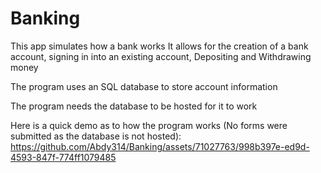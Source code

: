 # Banking

This app simulates how a bank works
It allows for the creation of a bank account,
signing in into an existing account,
Depositing and Withdrawing money

The program uses an SQL database to store account information 

The program needs the database to be hosted for it to work

Here is a quick demo as to how the program works
(No forms were submitted as the database is not hosted):
https://github.com/Abdy314/Banking/assets/71027763/998b397e-ed9d-4593-847f-774ff1079485

